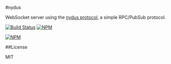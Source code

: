 #nydus

WebSocket server using the [nydus protocol](https://github.com/tec27/nydus-protocol), a simple RPC/PubSub protocol.

[![Build Status](https://img.shields.io/travis/tec27/nydus.svg?style=flat)](https://travis-ci.org/tec27/nydus)
[![NPM](https://img.shields.io/npm/v/nydus.svg?style=flat)](https://www.npmjs.org/package/nydus)

[![NPM](https://nodei.co/npm/nydus.png)](https://nodei.co/npm/nydus/)

##License

MIT
